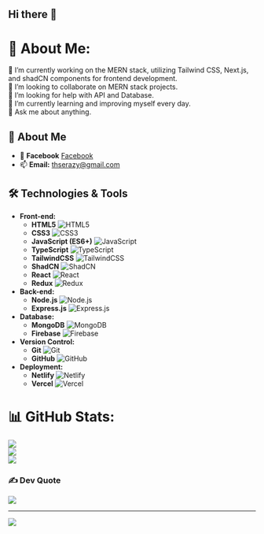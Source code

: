 ## Hi there 👋
# 💫 About Me:
🔭 I’m currently working on the MERN stack, utilizing Tailwind CSS, Next.js, and shadCN components for frontend development. <br>👯 I’m looking to collaborate on MERN stack projects.<br>🤝 I’m looking for help with API and Database.<br>🌱 I’m currently learning and improving myself every day.<br>💬 Ask me about anything.

## 🚀 About Me

- 💼 **Facebook** [Facebook](https://facebook.com/t.hasan.069) 
- 📫 **Email:** thserazy@gmail.com

## 🛠️ Technologies & Tools

- **Front-end:** 
  - **HTML5** ![HTML5](https://img.shields.io/badge/HTML5-E34F26?style=flat&logo=html5&logoColor=white)
  - **CSS3** ![CSS3](https://img.shields.io/badge/CSS3-1572B6?style=flat&logo=css3&logoColor=white)
  - **JavaScript (ES6+)** ![JavaScript](https://img.shields.io/badge/JavaScript-F7DF1E?style=flat&logo=javascript&logoColor=black)
  - **TypeScript** ![TypeScript](https://img.shields.io/badge/TypeScript-3178C6?style=flat&logo=typescript&logoColor=white)
  - **TailwindCSS** ![TailwindCSS](https://img.shields.io/badge/TailwindCSS-06B6D4?style=flat&logo=tailwindcss&logoColor=white)
  - **ShadCN** ![ShadCN](https://img.shields.io/badge/ShadCN-000000?style=flat&logo=shadcn&logoColor=white)
  - **React** ![React](https://img.shields.io/badge/React-61DAFB?style=flat&logo=react&logoColor=black)
  - **Redux** ![Redux](https://img.shields.io/badge/Redux-764ABC?style=flat&logo=redux&logoColor=white)
- **Back-end:**
  - **Node.js** ![Node.js](https://img.shields.io/badge/Node.js-339933?style=flat&logo=node.js&logoColor=white)
  - **Express.js** ![Express.js](https://img.shields.io/badge/Express.js-000000?style=flat&logo=express&logoColor=white)
- **Database:**
  - **MongoDB** ![MongoDB](https://img.shields.io/badge/MongoDB-47A248?style=flat&logo=mongodb&logoColor=white)
  - **Firebase** ![Firebase](https://img.shields.io/badge/Firebase-FFCA28?style=flat&logo=firebase&logoColor=black)
- **Version Control:** 
  - **Git** ![Git](https://img.shields.io/badge/Git-F05032?style=flat&logo=git&logoColor=white)
  - **GitHub** ![GitHub](https://img.shields.io/badge/GitHub-181717?style=flat&logo=github&logoColor=white)
- **Deployment:**
  - **Netlify** ![Netlify](https://img.shields.io/badge/Netlify-00C7B7?style=flat&logo=netlify&logoColor=white)
  - **Vercel** ![Vercel](https://img.shields.io/badge/Vercel-000000?style=flat&logo=vercel&logoColor=white)
# 📊 GitHub Stats:
![](https://github-readme-stats.vercel.app/api?username=hasan069&theme=gruvbox&hide_border=false&include_all_commits=false&count_private=false)<br/>
![](https://github-readme-streak-stats.herokuapp.com/?user=hasan069&theme=gruvbox&hide_border=false)<br/>
![](https://github-readme-stats.vercel.app/api/top-langs/?username=hasan069&theme=gruvbox&hide_border=false&include_all_commits=false&count_private=false&layout=compact)

### ✍️ Dev Quote
![](https://quotes-github-readme.vercel.app/api?type=horizontal&theme=gruvbox)

---
[![](https://visitcount.itsvg.in/api?id=hasan069&icon=2&color=3)](https://visitcount.itsvg.in)

<!-- Proudly created with GPRM ( https://gprm.itsvg.in ) -->
